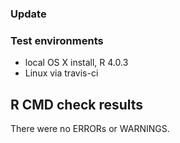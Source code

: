 ### Update

### Test environments
* local OS X install, R 4.0.3
* Linux via travis-ci

## R CMD check results
There were no ERRORs or WARNINGS.
